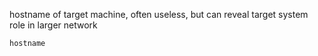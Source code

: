 hostname of target machine, often useless, but can reveal target system role in larger network

`hostname`
